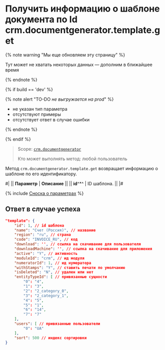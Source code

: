 # Получить информацию о шаблоне документа по Id crm.documentgenerator.template.get

{% note warning "Мы еще обновляем эту страницу" %}

Тут может не хватать некоторых данных — дополним в ближайшее время

{% endnote %}

{% if build == 'dev' %}

{% note alert "TO-DO _не выгружается на prod_" %}

- не указан тип параметра
- отсутствуют примеры
- отсутствует ответ в случае ошибки

{% endnote %}

{% endif %}

> Scope: [`crm.documentgenerator`](../../../scopes/permissions.md)
>
> Кто может выполнять метод: любой пользователь

Метод `crm.documentgenerator.template.get` возвращает информацию о шаблоне по его идентификатору.

#|
|| **Параметр** | **Описание** ||
|| **id**^*^ | ID шаблона. ||
|#

{% include [Сноска о параметрах](../../../../_includes/required.md) %}

## Ответ в случае успеха

```json
"template": {
    "id": 1, // id шаблона
    "name": "Счет (Россия)", // название
    "region": "ru", // страна
    "code": "INVOICE_RU", // код
    "download": '', // ссылка на скачивание для пользователя
    "downloadMachine": '', // ссылка на скачивание для приложения
    "active": "Y", // активность
    "moduleId": "crm", // ид модуля
    "numeratorId": 1, // ид нумератора
    "withStamps": "Y", // ставить печати по умолчанию
    "isDeleted": "N", // удален или нет
    "entityTypeId": [ // привязанные сущности
        "0": "4",
        "1": "3",
        "2": "2_category_0",
        "3": "2_category_1",
        "4": "5",
        "5": "1",
        "6": "14",
        "7": "7"
    ],
    "users": [ // привязанные пользователи
        "0": "UA"
    ],
    "sort": 500 // индекс сортировки
}
```
